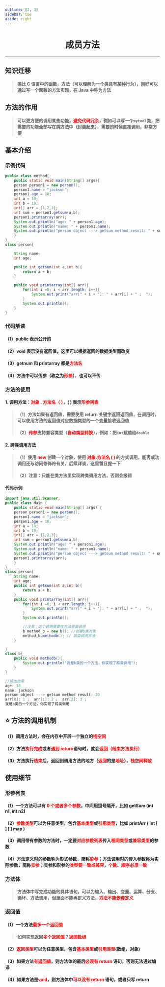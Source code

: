 ```yaml
---
outline: [2, 3]
sidebar: tue
aside: right
---
```


<h1 style="text-align: center; font-weight: bold;">成员方法</h1>

---

## 知识迁移

> #### 类比 C 语言中的函数，方法（可以理解为一个类具有某种行为），刚好可以通过写一个函数的方法实现，在 Java 中称为方法

## 方法的作用

> #### 可以更方便的调用某些功能，<span style="color:red">避免代码冗余</span>，例如可以写一个`mytool`类，把需要的功能全部写在类方法中（封装起来），需要的时候直接调用，非常方便

## 基本介绍

### 示例代码

```java
public class method{
    public static void main(String[] args){
    person person1 = new person();
    person1.name = "jackson";
    person1.age = 18;
    int a = 10;
    int b = 10;
    int[] arr = {1,2,3};
    int sum = person1.getsum(a,b);
    person1.printarray(arr);
    System.out.println("age: " + person1.age);
    System.out.println("name: " + person1.name);
    System.out.println("person object ---> getsum method result: " + sum);
    }
}
class person{

    String name;
    int age;

    public int getsum(int a,int b){
        return a + b;
    }

    public void printarray(int[] arr){
        for(int i =0; i < arr.length; i++){
            System.out.print("arr[" + i + "]: " + arr[i] + " ;  ");
        }
        System.out.println();
    }
}
```

### 代码解读

#### （1）public 表示公开的

#### （2）void 表示没有返回值，这里可以根据返回的数据类型而改变

#### （3）getnum 和 printarray 都是<span style="color:red">方法名</span>

#### （4）方法中可以传参（称之为<span style="color:red">形参</span>），也可以不传

### 方法的使用

#### 1. 调用方法：<span style="color:red">对象 . 方法名（ ）</span>，( ) 表示<span style="color:red">形参列表</span>

> #### （1）方法如果有返回值，需要使用 return 关键字返回返回值，在调用时，可以使用方法的返回值对应数据类型的一个变量接收返回值
>
> #### （2）<span style="color:red">传参</span>支持兼容类型（<span style="color:red">自动类型转换</span>），例如：把`int`赋值给`double`

#### 2. 跨类调用方法

> #### （1）使用 <span style="color:red">new</span> 创建一个对象，使用 <span style="color:red">对象.方法名 ( )</span> 的方式调用，能否成功调用还与访问修饰符有关，后续详谈，这里暂且提一下
>
> #### （2）注意：只能在类方法里实现跨类调用方法，否则会报错

#### 代码示例

```java
import java.util.Scanner;
public class Main {
    public static void main(String[] args) {
    person person1 = new person();
    person1.name = "jackson";
    person1.age = 18;
    int a = 10;
    int b = 10;
    int[] arr = {1,2,3};
    int sum = person1.getsum(a,b);
    System.out.println("age: " + person1.age);
    System.out.println("name: " + person1.name);
    System.out.println("person object ---> getsum method result: " + sum);
    person1.printarray(arr);
    }
}
class person{
    String name;
    int age;
    public int getsum(int a,int b){
        return a + b;
    }
    public void printarray(int[] arr){
        for(int i =0; i < arr.length; i++){
            System.out.print("arr[" + i + "]: " + arr[i] + " ;  ");
        }
        System.out.println();

        //注意：这个调用需要在方法里面调用
        b method_b = new b(); //创建b类对象
        method_b.methodb(); // 跨类调用方法
    }

}
class b{
    public void methodb(){
        System.out.println("我是b类的一个方法，你实现了跨类调用");
    }
}

//输出结果
age: 18
name: jackson
person object ---> getsum method result: 20
arr[0]: 1 ;  arr[1]: 2 ;  arr[2]: 3 ;
我是b类的一个方法，你实现了跨类调用
```

## ⭐ 方法的调用机制

#### （1）调用方法时，会在内存中开辟一个独立的<span style="color:red">栈空间</span>

#### （2）方法<span style="color:red">执行完成</span>或者<span style="color:red">遇到 return</span>语句时，就会<span style="color:red">返回（结束方法执行）</span>

#### （3）方法执行<span style="color:red">结束</span>后，返回到调用方法的地方（<span style="color:red">返回</span>的是<span style="color:red">地址</span>），<span style="color:red">栈空间释放</span>

## 使用细节

### 形参列表

#### （1）一个方法可以有 <span style="color:red">0 个或者多个参数</span>，中间用逗号隔开，比如 getSum (int n1, int n2)

#### （2）<span style="color:red">参数类型</span>可以为任意类型，包含<span style="color:red">基本类型</span>或<span style="color:red">引用类型</span>，比如 printArr ( int [ ] [ ] map )

#### （3）调用带有参数的方法时，一定要<span style="color:red">对应参数列表</span>传入<span style="color:red">相同类型</span>或<span style="color:red">兼容类型</span>的参数

#### （4）方法定义时的参数称为形式参数，简称<span style="color:red">形参</span>；方法调用时的传入参数称为实际参数，简称<span style="color:red">实参</span>；实参和形参的<span style="color:red">类型要一致或兼容</span>，<span style="color:red">个数、顺序必须一致</span>

### 方法体

> #### 方法体中写完成功能的具体语句，可以为输入、输出、变量、运算、分支、循环、方法调用，但里面不能再定义方法，<span style="color:red">方法不能嵌套定义</span>

### 返回值

#### （1）一个方法<span style="color:red">最多一个返回值</span>

> #### 如何实现返回<span style="color:red">多个返回值</span>？<span style="color:red">返回数组</span>

#### （2）<span style="color:red">返回类型</span>可以为任意类型，包含<span style="color:red">基本类型</span>或<span style="color:red">引用类型</span>(数组，对象)

#### （3）如果方法<span style="color:red">有返回值</span>，则方法体的最后<span style="color:red">必须有 return</span> 语句，否则无法通过编译

#### （4）如果方法是<span style="color:red">void</span>，则方法体中<span style="color:red">可以没有 return</span> 语句，或者只写 return
